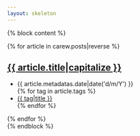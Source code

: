 ```yaml
---
layout: skeleton
---
```


{% block content %}
<div class="homepage">
    {% for article in carew.posts|reverse %}
    <article class="article">
        <h2 class="title">
            <a href="{{ render_document_path(article) }}" class="link">
                {{ article.title|capitalize }}
            </a>
        </h2>
        <ul class="list-inline">
            <li>
                {{ article.metadatas.date|date('d/m/Y') }}
            </li>
            {% for tag in article.tags %}
            <li>
                <a href="{{ path('tags/'~tag) }}"><span class="label label-primary">{{ tag|title }}</span></a>
            </li>
            {% endfor %}
        </ul>
    </article>
    {% endfor %}
</div>
{% endblock %}

